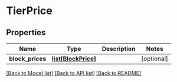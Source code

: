# TierPrice

## Properties
Name | Type | Description | Notes
------------ | ------------- | ------------- | -------------
**block_prices** | [**list[BlockPrice]**](BlockPrice.md) |  | [optional] 

[[Back to Model list]](../README.md#documentation-for-models) [[Back to API list]](../README.md#documentation-for-api-endpoints) [[Back to README]](../README.md)

